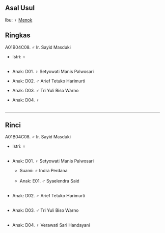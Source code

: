 ## Asal Usul

Ibu: ♀ [Menok][up] 

## Ringkas

A01B04C08. ♂ Ir. Sayid Masduki
	<br/>

*	Istri: ♀ 
	<br/><br/>

*	Anak: D01. ♀ Setyowati Manis Palwosari
*	Anak: D02. ♂ Arief Tetuko Harimurti
*	Anak: D03. ♂ Tri Yuli Biso Warno 
*	Anak: D04. ♀ 
	<br/><br/>

-- -- --

## Rinci

A01B04C08. ♂ Ir. Sayid Masduki
	<br/>

*	Istri: ♀ 
	<br/><br/>

*	Anak: D01. ♀ Setyowati Manis Palwosari
	*	Suami: ♂ Indra Perdana
	<br/><br/>
	*	Anak: E01. ♂ Syaelendra Said
	<br/><br/>

*	Anak: D02. ♂ Arief Tetuko Harimurti
	<br/><br/>

*	Anak: D03. ♂ Tri Yuli Biso Warno 
	<br/><br/>

*	Anak: D04. ♀ Verawati Sari Handayani
	<br/><br/>

[up]: https://github.com/epsi-rns/gitodipuro/blob/master/tree/A01/B04.md

